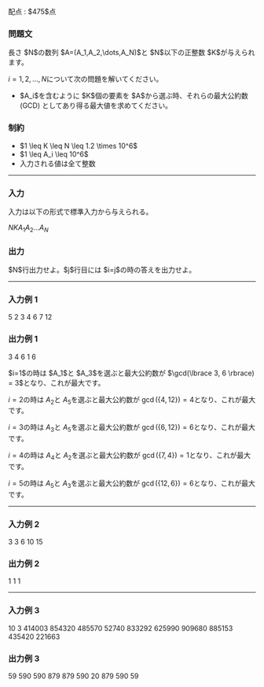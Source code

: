 
<div>

<span>

<span>

<p>
配点 : $475$点
</p>

<div>

<section>

### **問題文**

<p>
長さ $N$の数列 $A=(A_1,A_2,\dots,A_N)$と $N$以下の正整数 $K$が与えられます。

$i=1,2,\dots,N$について次の問題を解いてください。
</p>

<ul>

<li>
$A_i$を含むように $K$個の要素を $A$から選ぶ時、それらの最大公約数 (GCD) としてあり得る最大値を求めてください。
</li>

</ul>

</section>

</div>

<div>

<section>

### **制約**

<ul>

<li>
$1 \leq K \leq N \leq 1.2 \times 10^6$
</li>

<li>
$1 \leq A_i \leq 10^6$
</li>

<li>
入力される値は全て整数
</li>

</ul>

</section>

</div>

---

<div>

<div>

<section>

### **入力**

<p>
入力は以下の形式で標準入力から与えられる。
</p>

<div>

$N$$K$$A_1$$A_2$$\dots$$A_N$
</div>

</section>

</div>

<div>

<section>

### **出力**

<p>
$N$行出力せよ。$j$行目には $i=j$の時の答えを出力せよ。
</p>

</section>

</div>

</div>

---

<div>

<section>

### **入力例 1**

<div>

5 2
3 4 6 7 12

</div>

</section>

</div>

<div>

<section>

### **出力例 1**

<div>

3
4
6
1
6

</div>

<p>
$i=1$の時は $A_1$と $A_3$を選ぶと最大公約数が $\gcd(\lbrace 3, 6 \rbrace) = 3$となり、これが最大です。

$i=2$の時は $A_2$と $A_5$を選ぶと最大公約数が $\gcd(\lbrace 4, 12 \rbrace) = 4$となり、これが最大です。

$i=3$の時は $A_3$と $A_5$を選ぶと最大公約数が $\gcd(\lbrace 6, 12 \rbrace) = 6$となり、これが最大です。

$i=4$の時は $A_4$と $A_2$を選ぶと最大公約数が $\gcd(\lbrace 7, 4 \rbrace) = 1$となり、これが最大です。

$i=5$の時は $A_5$と $A_3$を選ぶと最大公約数が $\gcd(\lbrace 12, 6 \rbrace) = 6$となり、これが最大です。
</p>

</section>

</div>

---

<div>

<section>

### **入力例 2**

<div>

3 3
6 10 15

</div>

</section>

</div>

<div>

<section>

### **出力例 2**

<div>

1
1
1

</div>

</section>

</div>

---

<div>

<section>

### **入力例 3**

<div>

10 3
414003 854320 485570 52740 833292 625990 909680 885153 435420 221663

</div>

</section>

</div>

<div>

<section>

### **出力例 3**

<div>

59
590
590
879
879
590
20
879
590
59

</div>

</section>

</div>

</span>

</span>

</div>
